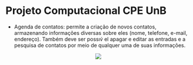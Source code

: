 # Projeto Computacional CPE UnB 
* Agenda de contatos: permite a criação de novos contatos, armazenando informações diversas sobre eles (nome, telefone, e-mail, endereço). Também deve ser possıv́ el apagar e editar as entradas e a pesquisa de contatos por meio de qualquer uma de suas informações.


<p align="center">
<img loading="lazy" src="http://img.shields.io/static/v1?label=STATUS&message=EM%20DESENVOLVIMENTO&color=GREEN&style=for-the-badge"/>
</p>
